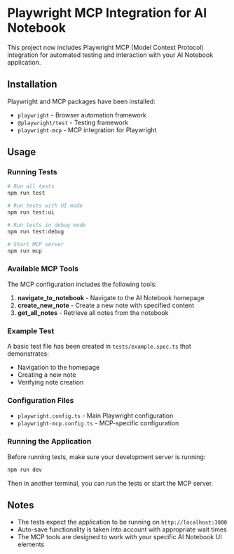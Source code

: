 # Playwright MCP Integration for AI Notebook

This project now includes Playwright MCP (Model Context Protocol) integration for automated testing and interaction with your AI Notebook application.

## Installation

Playwright and MCP packages have been installed:
- `playwright` - Browser automation framework
- `@playwright/test` - Testing framework
- `playwright-mcp` - MCP integration for Playwright

## Usage

### Running Tests

```bash
# Run all tests
npm run test

# Run tests with UI mode
npm run test:ui

# Run tests in debug mode
npm run test:debug

# Start MCP server
npm run mcp
```

### Available MCP Tools

The MCP configuration includes the following tools:

1. **navigate_to_notebook** - Navigate to the AI Notebook homepage
2. **create_new_note** - Create a new note with specified content
3. **get_all_notes** - Retrieve all notes from the notebook

### Example Test

A basic test file has been created in `tests/example.spec.ts` that demonstrates:
- Navigation to the homepage
- Creating a new note
- Verifying note creation

### Configuration Files

- `playwright.config.ts` - Main Playwright configuration
- `playwright-mcp.config.ts` - MCP-specific configuration

### Running the Application

Before running tests, make sure your development server is running:

```bash
npm run dev
```

Then in another terminal, you can run the tests or start the MCP server.

## Notes

- The tests expect the application to be running on `http://localhost:3000`
- Auto-save functionality is taken into account with appropriate wait times
- The MCP tools are designed to work with your specific AI Notebook UI elements